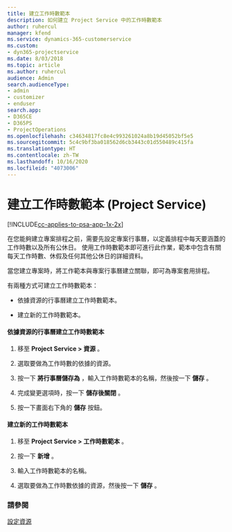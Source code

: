 ```yaml
---
title: 建立工作時數範本
description: 如何建立 Project Service 中的工作時數範本
author: ruhercul
manager: kfend
ms.service: dynamics-365-customerservice
ms.custom:
- dyn365-projectservice
ms.date: 8/03/2018
ms.topic: article
ms.author: ruhercul
audience: Admin
search.audienceType:
- admin
- customizer
- enduser
search.app:
- D365CE
- D365PS
- ProjectOperations
ms.openlocfilehash: c34634817fc8e4c993261024a8b19d45052bf5e5
ms.sourcegitcommit: 5c4c9bf3ba018562d6cb3443c01d550489c415fa
ms.translationtype: HT
ms.contentlocale: zh-TW
ms.lasthandoff: 10/16/2020
ms.locfileid: "4073006"
---
```

# <a name="create-a-work-hours-template-project-service"></a>建立工作時數範本 (Project Service)

[!INCLUDE[cc-applies-to-psa-app-1x-2x](../includes/cc-applies-to-psa-app-1x-2x.md)]

在您能夠建立專案排程之前，需要先設定專案行事曆，以定義排程中每天要涵蓋的工作時數以及所有公休日。 使用工作時數範本即可進行此作業，範本中包含有關每天工作時數、休假及任何其他公休日的詳細資料。  
  
 當您建立專案時，將工作範本與專案行事曆建立關聯，即可為專案套用排程。  
  
 有兩種方式可建立工作時數範本：  
  
-   依據資源的行事曆建立工作時數範本。  
  
-   建立新的工作時數範本。  
  
#### <a name="to-create-a-work-hours-template-based-on-a-resources-calendar"></a>依據資源的行事曆建立工作時數範本  
  
1.  移至 **Project Service > 資源** 。  
  
2.  選取要做為工作時數的依據的資源。  
  
3.  按一下 **將行事曆儲存為** ，輸入工作時數範本的名稱，然後按一下 **儲存** 。  
  
4.  完成變更選項時，按一下 **儲存後關閉** 。  
  
5.  按一下畫面右下角的 **儲存** 按鈕。  
  
#### <a name="to-create-a-new-work-hours-template"></a>建立新的工作時數範本  
  
1.  移至 **Project Service > 工作時數範本** 。  
  
2.  按一下 **新增** 。  
  
3.  輸入工作時數範本的名稱。  
  
4.  選取要做為工作時數依據的資源，然後按一下 **儲存** 。  
  
### <a name="see-also"></a>請參閱  
 [設定資源](../psa/set-up-resources.md)
